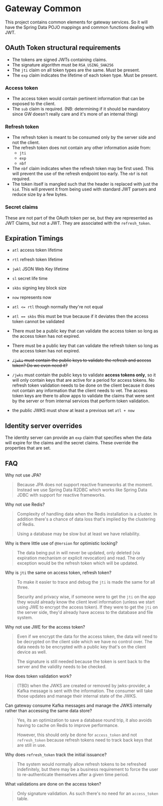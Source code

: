 # Gateway Common

This project contains common elements for gateway services.  So it will have the Spring Data POJO mappings and common functions dealing with JWT.

## OAuth Token structural requirements

* The tokens are signed JWTs containing claims.
* The signature algorithm must be `RSA_USING_SHA256`
* The `jti` claim on all token types are the same.  Must be present.
* The `exp` claim indicates the lifetime of each token type.  Must be present.

### Access token
* The access token would contain pertinent information that can be exposed to the client.
* The `sub` claim is required. (NB: determining if it should be mandatory since GW doesn't really care and it's more of an internal thing)

### Refresh token
* The refresh token is meant to be consumed only by the server side and not the client.
* The refresh token does not contain any other information aside from:
  * `jti`
  * `exp`
  * `nbf`
* The `nbf` claim indicates when the refresh token may be first used.  This will prevent the use of the refresh endpoint too early.  The `nbf` is not required.
* The token itself is mangled such that the header is replaced with just the `kid`.  This will prevent it from being used with standard JWT parsers and reduce size by a few bytes.

### Secret claims

These are not part of the OAuth token per se, but they are represented as JWT Claims, but not a JWT.  They are associated with the `refresh_token`.

## Expiration Timings

* `atl` access token lifetime
* `rtl` refresh token lifetime
* `jwkl` JSON Web Key lifetime
* `sl` secret life time
* `skbs` signing key block size
* `now` represents now


* `atl <= rtl` though normally they're not equal
* `atl == skbs` this must be true because if it deviates then the access token cannot be validated
* There must be a public key that can validate the access token so long as the access token has not expired.
* There must be a public key that can validate the refresh token so long as the access token has not expired.
* ~~`/jwks` must contain the public keys to validate the refresh and access token? Do we even need it?~~
* `/jwks` must contain the public keys to validate **access tokens only**, so it will only contain keys that are active for a period for access tokens.  No refresh token validation needs to be done on the client because it does not contain any information that the client needs to vet. The access token keys are there to allow apps to validate the claims that were sent by the server or from internal services that perform token validation.
* the public JWKS must show at least a previous set `atl + now`

## Identity server overrides

The identity server can provide an `exp` claim that specifies when the data will expire for the claims and the secret claims.  These override the properties that are set.

## FAQ

Why not use JPA?

> Because JPA does not support reactive frameworks at the moment.  Instead we use Spring Data R2DBC which works like Spring Data JDBC with support for reactive frameworks.

Why not use Redis?

> Complexity of handling data when the Redis installation is a cluster.  In addition there's a chance of data loss that's implied by the clustering of Redis.
>
> Using a database may be slow but at least we have reliability.

Why is there little use of `@Version` for optimistic locking?

> The data being put in will never be updated, only deleted (via expiration mechanism or explicit revocation) and read.  The only exception would be the refresh token which will be updated.

Why is `jti` the same on access token, refresh token?

> To make it easier to trace and debug the `jti` is made the same for all three.
>
> Security and privacy wise, if someone were to get the `jti` on the app they would already know the client level information (unless we start using JWE to encrypt the access token).
> If they were to get the `jti` on the server side, they'd already have access to the database and file system.

Why not use JWE for the access token?

> Even if we encrypt the data for the access token, the data will need to be decrypted on the client side which we have no control over.  The data needs to be encrypted with a public key that's on the client device as well.
>
> The signature is still needed because the token is sent back to the server and the validity needs to be checked.

How does token validation work?

> (TBD) when the JWKS are created or removed by jwks-provider, a Kafka message is sent with the information.  The consumer will take those updates and manage their internal state of the JWKS.

Can gateway consume Kafka messages and manage the JWKS internally rather than accessing the same data store?

> Yes, its an optimization to save a database round trip, it also avoids having to cache on Redis to improve performance.
>
> However, this should only be done for `access_token` and not `refresh_token` because refresh tokens need to track back keys that are still in use.

Why does `refresh_token` track the initial issuance?

> The system would normally allow refresh tokens to be refreshed indefinitely, but there may be a business requirement to force the user to re-authenticate themselves after a given time period.

What validations are done on the access token?

> Only signature validation.  As such there's no need for an `access_token` table.
